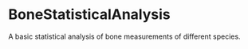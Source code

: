 # BoneStatisticalAnalysis
A basic statistical analysis of bone measurements of different species.  
